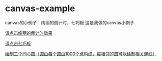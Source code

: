 # canvas-example
canvas的小例子：绚丽的倒计时，七巧板
这是我做的canvas小例子.

[请点击绚丽的倒计时效果](https://smile-ucas.github.io/canvas-example/index.html)

[请点击七巧板](https://smile-ucas.github.io/canvas-example/qiqiaoban.html)

[绘制三个同心圆（圆由每个圆由1000个点构成，每相邻的圆可以绘制相关连线）](qiqiaobancircle_network/index.html)
